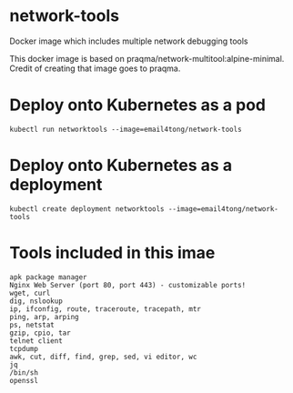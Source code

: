 # network-tools
Docker image which includes multiple network debugging tools

This docker image is based on praqma/network-multitool:alpine-minimal.
Credit of creating that image goes to praqma.

# Deploy onto Kubernetes as a pod

```
kubectl run networktools --image=email4tong/network-tools
```

# Deploy onto Kubernetes as a deployment

```
kubectl create deployment networktools --image=email4tong/network-tools
```

# Tools included in this imae

```
apk package manager
Nginx Web Server (port 80, port 443) - customizable ports!
wget, curl
dig, nslookup
ip, ifconfig, route, traceroute, tracepath, mtr
ping, arp, arping
ps, netstat
gzip, cpio, tar
telnet client
tcpdump
awk, cut, diff, find, grep, sed, vi editor, wc
jq
/bin/sh
openssl
```
